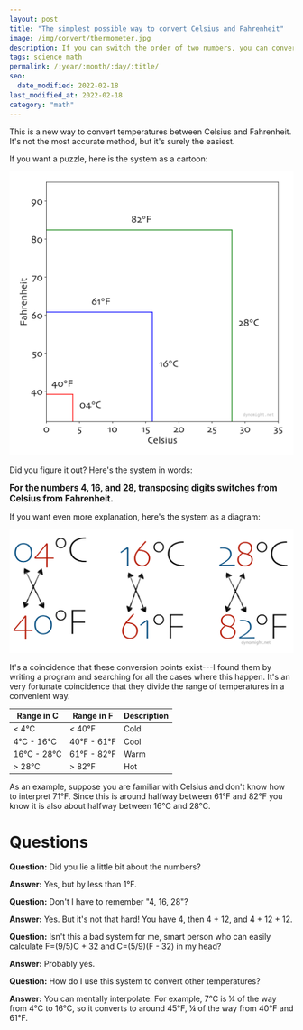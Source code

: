 ```yaml
---
layout: post
title: "The simplest possible way to convert Celsius and Fahrenheit"
image: /img/convert/thermometer.jpg
description: If you can switch the order of two numbers, you can convert temperatures.
tags: science math
permalink: /:year/:month/:day/:title/
seo:
  date_modified: 2022-02-18
last_modified_at: 2022-02-18
category: "math"
---
```


This is a new way to convert temperatures between Celsius and Fahrenheit. It's not the most accurate method, but it's surely the easiest.

If you want a puzzle, here is the system as a cartoon:

![conversion as lines](/img/convert/convert.svg)

Did you figure it out? Here's the system in words:

<span style="font-size:110%; font-weight:bold;">For the numbers 4, 16, and 28, transposing digits switches from Celsius from Fahrenheit.</span>

If you want even more explanation, here's the system as a diagram:

![conversion as transposition](/img/convert/transpose.svg)

It's a coincidence that these conversion points exist---I found them by writing a program and searching for all the cases where this happen. It's an very fortunate coincidence that they divide the range of temperatures in a convenient way.

Range in C | Range in F | Description
-|-|-
< 4°C | < 40°F | Cold
4°C - 16°C | 40°F - 61°F | Cool
16°C - 28°C | 61°F - 82°F | Warm
> 28°C | > 82°F | Hot

As an example, suppose you are familiar with Celsius and don't know how to interpret 71°F. Since this is around halfway between 61°F and 82°F you know it is also about halfway between 16°C and 28°C.

# Questions

**Question:** Did you lie a little bit about the numbers?

**Answer:** Yes, but by less than 1°F.

**Question:** Don't I have to remember "4, 16, 28"?

**Answer:** Yes. But it's not that hard! You have 4, then 4 + 12, and 4 + 12 + 12.

**Question:** Isn't this a bad system for me, smart person who can easily calculate F=(9/5)C + 32 and C=(5/9)(F - 32) in my head?

**Answer:** Probably yes.

**Question:** How do I use this system to convert other temperatures?

**Answer:** You can mentally interpolate: For example, 7°C is ¼ of the way from 4°C to 16°C, so it converts to around 45°F, ¼ of the way from 40°F and 61°F.
